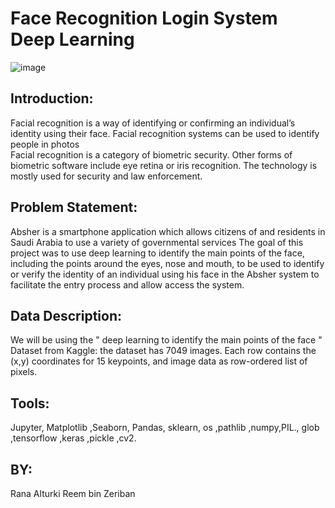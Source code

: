 # Face Recognition Login System Deep Learning

![image](https://user-images.githubusercontent.com/93121386/149677766-180aa349-7e09-44da-a32c-4b5a3353408a.png)


## Introduction:

Facial recognition is a way of identifying or confirming an individual’s identity using their face. Facial recognition systems can be used to identify people in photos  
Facial recognition is a category of biometric security. Other forms of biometric software include eye retina or iris recognition. The technology is mostly used for security and law enforcement.

## Problem Statement:

Absher is a smartphone application which allows citizens of and residents in Saudi Arabia to use a variety of governmental services
The goal of this project was to use deep learning to identify the main points of the face, including the points around the eyes, nose and mouth, to be used to identify or verify the identity of an individual using his face in the Absher system to facilitate the entry process and allow access the system.

## Data Description:

We will be using the " deep learning to identify the main points of the face " Dataset from Kaggle: the dataset has 7049 images. Each row contains the (x,y) coordinates for 15 keypoints, and image data as row-ordered list of pixels. 


## Tools:

Jupyter, Matplotlib ,Seaborn, Pandas, sklearn, os ,pathlib ,numpy,PIL., glob ,tensorflow ,keras ,pickle ,cv2.

## BY:
Rana Alturki
Reem bin Zeriban
